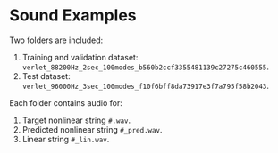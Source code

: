 # Sound Examples

Two folders are included:
1. Training and validation dataset: `verlet_88200Hz_2sec_100modes_b560b2ccf3355481139c27275c460555`.
2. Test dataset: `verlet_96000Hz_3sec_100modes_f10f6bff8da73917e3f7a795f58b2043`.

Each folder contains audio for:
1. Target nonlinear string `#.wav`.
2. Predicted nonlinear string `#_pred.wav`.
3. Linear string `#_lin.wav`.
